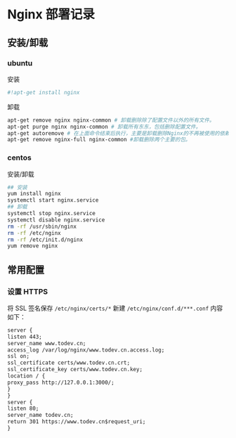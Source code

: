# Nginx 部署记录
## 安装/卸载
### ubuntu
安装
```bash
#!apt-get install nginx
```
卸载
```bash
apt-get remove nginx nginx-common # 卸载删除除了配置文件以外的所有文件。
apt-get purge nginx nginx-common # 卸载所有东东，包括删除配置文件。
apt-get autoremove # 在上面命令结束后执行，主要是卸载删除Nginx的不再被使用的依赖包。
apt-get remove nginx-full nginx-common #卸载删除两个主要的包。
```
### centos
安装/卸载
```bash
## 安装
yum install nginx
systemctl start nginx.service
## 卸载
systemctl stop nginx.service
systemctl disable nginx.service
rm -rf /usr/sbin/nginx
rm -rf /etc/nginx
rm -rf /etc/init.d/nginx
yum remove nginx
```
## 常用配置
### 设置 HTTPS
将 SSL 签名保存 `/etc/nginx/certs/*`
新建 `/etc/nginx/conf.d/***.conf`
内容如下：
```xml
server {
listen 443;
server_name www.todev.cn;
access_log /var/log/nginx/www.todev.cn.access.log;
ssl on;
ssl_certificate certs/www.todev.cn.crt;
ssl_certificate_key certs/www.todev.cn.key;
location / {
proxy_pass http://127.0.0.1:3000/;
}
}
server {
listen 80;
server_name todev.cn;
return 301 https://www.todev.cn$request_uri;
}
```